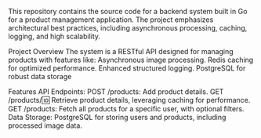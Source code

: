 This repository contains the source code for a backend system built in Go for a product management application. The project emphasizes architectural best practices, including asynchronous processing, caching, logging, and high scalability.

Project Overview
The system is a RESTful API designed for managing products with features like:
Asynchronous image processing.
Redis caching for optimized performance.
Enhanced structured logging.
PostgreSQL for robust data storage

Features
API Endpoints:
POST /products: Add product details.
GET /products/:id: Retrieve product details, leveraging caching for performance.
GET /products: Fetch all products for a specific user, with optional filters.
Data Storage:
PostgreSQL for storing users and products, including processed image data.

